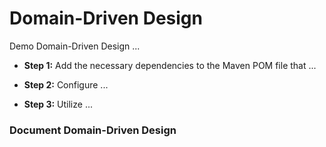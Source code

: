 <!-- canguejamba -->
<!DOCTYPE html>
<html lang="en">

<head>
  <meta charset="UTF-8">
  <meta name="viewport" content="width=device-width, initial-scale=1.0">
  <meta http-equiv="X-UA-Compatible" content="ie=edge">
  <link rel="stylesheet" href="../assets/css/bootstrap.min.css">
  <link rel="stylesheet" href="../assets/css/plyr.css">
  <link rel="stylesheet" href="../assets/css/katex.min.css">
  <link rel="stylesheet" href="../assets/css/styles.css">
</head>

<body>

  <h1 id="">Domain-Driven Design </h1>
<p>Demo Domain-Driven Design ...</p>
<ul>
<li><p><strong>Step 1:</strong> Add the necessary dependencies to the Maven POM file that ...</p></li>
<li><p><strong>Step 2:</strong> Configure ...</p></li>
<li><p><strong>Step 3:</strong> Utilize ...</p></li>
</ul>

<div class="divider"></div><div class="ud-atom">
  <h3><p>Document Domain-Driven Design</p></h3>
  <div>
  <div>
  </div>
</div>

</div>
</body>

</html>
